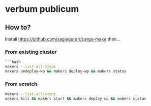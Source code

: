 # verbum publicum

## How to?

Install https://github.com/sagiegurari/cargo-make then...

### From existing cluster

```bash
```bash
makers --list-all-steps
makers undeploy-wp && makers deploy-wp && makers status
```

### From scratch

```bash
makers --list-all-steps
makers kill && makers start && makers deploy-wp && makers status
```

